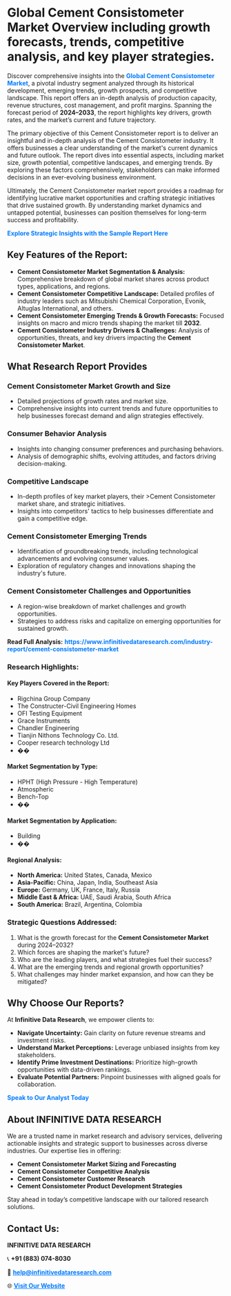 <h1>Global Cement Consistometer Market Overview including growth forecasts, trends, competitive analysis, and key player strategies.</h1>
<p>
Discover comprehensive insights into the 
<a href="https://www.infinitivedataresearch.com/industry-report/cement-consistometer-market" rel="dofollow" style="color: #007BFF; text-decoration: none;"><strong>Global Cement Consistometer Market</strong></a>, a pivotal industry segment analyzed through its historical development, emerging trends, growth prospects, and competitive landscape. This report offers an in-depth analysis of production capacity, revenue structures, cost management, and profit margins. Spanning the forecast period of <strong>2024–2033</strong>, the report highlights key drivers, growth rates, and the market’s current and future trajectory.
</p>
<p>
The primary objective of this Cement Consistometer report is to deliver an insightful and in-depth analysis of the Cement Consistometer industry. It offers businesses a clear understanding of the market's current dynamics and future outlook. The report dives into essential aspects, including market size, growth potential, competitive landscapes, and emerging trends. By exploring these factors comprehensively, stakeholders can make informed decisions in an ever-evolving business environment.
</p>
<p>
Ultimately, the Cement Consistometer market report provides a roadmap for identifying lucrative market opportunities and crafting strategic initiatives that drive sustained growth. By understanding market dynamics and untapped potential, businesses can position themselves for long-term success and profitability.
</p>
<p>
<a href="https://www.infinitivedataresearch.com/request-sample/reportId=109125" style="color: #007BFF; text-decoration: none;"><strong>Explore Strategic Insights with the Sample Report Here</strong></a>
</p>

<h2>Key Features of the Report:</h2>
<ul>
<li><strong>Cement Consistometer Market Segmentation & Analysis:</strong> Comprehensive breakdown of global market shares across product types, applications, and regions.</li>
<li><strong>Cement Consistometer Competitive Landscape:</strong> Detailed profiles of industry leaders such as Mitsubishi Chemical Corporation, Evonik, Altuglas International, and others.</li>
<li><strong>Cement Consistometer Emerging Trends & Growth Forecasts:</strong> Focused insights on macro and micro trends shaping the market till <strong>2032</strong>.</li>
<li><strong>Cement Consistometer Industry Drivers & Challenges:</strong> Analysis of opportunities, threats, and key drivers impacting the <strong>Cement Consistometer Market</strong>.</li>
</ul>

<h2>What Research Report Provides</h2>
<h3>Cement Consistometer Market Growth and Size</h3>
<ul>
<li>Detailed projections of growth rates and market size.</li>
<li>Comprehensive insights into current trends and future opportunities to help businesses forecast demand and align strategies effectively.</li>
</ul>

<h3>Consumer Behavior Analysis</h3>
<ul>
<li>Insights into changing consumer preferences and purchasing behaviors.</li>
<li>Analysis of demographic shifts, evolving attitudes, and factors driving decision-making.</li>
</ul>

<h3>Competitive Landscape</h3>
<ul>
<li>In-depth profiles of key market players, their >Cement Consistometer market share, and strategic initiatives.</li>
<li>Insights into competitors' tactics to help businesses differentiate and gain a competitive edge.</li>
</ul>

<h3>Cement Consistometer Emerging Trends</h3>
<ul>
<li>Identification of groundbreaking trends, including technological advancements and evolving consumer values.</li>
<li>Exploration of regulatory changes and innovations shaping the industry's future.</li>
</ul>

<h3>Cement Consistometer Challenges and Opportunities</h3>
<ul>
<li>A region-wise breakdown of market challenges and growth opportunities.</li>
<li>Strategies to address risks and capitalize on emerging opportunities for sustained growth.</li>
</ul>
<p><strong>Read Full Analysis:</strong> <a href="https://www.infinitivedataresearch.com/industry-report/cement-consistometer-market" rel="dofollow" style="color: #007BFF; text-decoration: none;"><strong>https://www.infinitivedataresearch.com/industry-report/cement-consistometer-market</strong></a></p>
<h3>Research Highlights:</h3>
<h4>Key Players Covered in the Report:</h4>
<ul><li>Rigchina Group Company</li><li>The Constructer-Civil Engineering Homes</li><li>OFI Testing Equipment</li><li>Grace Instruments</li><li>Chandler Engineering</li><li>Tianjin Nithons Technology Co. Ltd.</li><li>Cooper research technology Ltd</li><li>��</li></ul>
<h4>Market Segmentation by Type:</h4>
<ul><li>HPHT (High Pressure - High Temperature)</li><li>Atmospheric</li><li>Bench-Top</li><li>��</li></ul>
<h4>Market Segmentation by Application:</h4>
<ul><li>Building</li><li>��</li></ul>

<h4>Regional Analysis:</h4>
<ul>
<li><strong>North America:</strong> United States, Canada, Mexico</li>
<li><strong>Asia-Pacific:</strong> China, Japan, India, Southeast Asia</li>
<li><strong>Europe:</strong> Germany, UK, France, Italy, Russia</li>
<li><strong>Middle East & Africa:</strong> UAE, Saudi Arabia, South Africa</li>
<li><strong>South America:</strong> Brazil, Argentina, Colombia</li>
</ul>

<h3>Strategic Questions Addressed:</h3>
<ol>
<li>What is the growth forecast for the <strong>Cement Consistometer Market</strong> during 2024–2032?</li>
<li>Which forces are shaping the market's future?</li>
<li>Who are the leading players, and what strategies fuel their success?</li>
<li>What are the emerging trends and regional growth opportunities?</li>
<li>What challenges may hinder market expansion, and how can they be mitigated?</li>
</ol>

<h2>Why Choose Our Reports?</h2>
<p>At <strong>Infinitive Data Research</strong>, we empower clients to:</p>
<ul>
<li><strong>Navigate Uncertainty:</strong> Gain clarity on future revenue streams and investment risks.</li>
<li><strong>Understand Market Perceptions:</strong> Leverage unbiased insights from key stakeholders.</li>
<li><strong>Identify Prime Investment Destinations:</strong> Prioritize high-growth opportunities with data-driven rankings.</li>
<li><strong>Evaluate Potential Partners:</strong> Pinpoint businesses with aligned goals for collaboration.</li>
</ul>
<p><a href="https://www.infinitivedataresearch.com/industry-report/cement-consistometer-market" rel="dofollow" style="color: #007BFF; text-decoration: none;"><strong>Speak to Our Analyst Today</strong></a></p>

<h2>About INFINITIVE DATA RESEARCH</h2>
<p>We are a trusted name in market research and advisory services, delivering actionable insights and strategic support to businesses across diverse industries. Our expertise lies in offering:</p>
<ul>
<li><strong>Cement Consistometer Market Sizing and Forecasting</strong></li>
<li><strong>Cement Consistometer Competitive Analysis</strong></li>
<li><strong>Cement Consistometer Customer Research</strong></li>
<li><strong>Cement Consistometer Product Development Strategies</strong></li>
</ul>
<p>Stay ahead in today’s competitive landscape with our tailored research solutions.</p>

<h2>Contact Us:</h2>
<p><strong>INFINITIVE DATA RESEARCH</strong></p>
<p>📞 <strong>+91 (883) 074-8030</strong></p>
<p>📧 <strong><a href="mailto:help@infinitivedataresearch.com" style="color: #007BFF;">help@infinitivedataresearch.com</a></strong></p>
<p>🌐 <strong><a href="https://www.infinitivedataresearch.com" rel="dofollow" style="color: #007BFF;">Visit Our Website</a></strong></p>